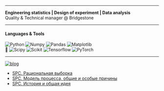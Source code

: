 __________
**Engineering statistics | Design of experiment | Data analysis** <br> Quality & Technical manager @ Bridgestone

__________

#### Languages & Tools
![Python](https://img.shields.io/badge/-Python-090909?style=?style=for-the-badge&logo=python&logoWidth=11)
![Numpy](https://img.shields.io/badge/-Numpy-090909?style=?style=for-the-badge&logo=numpy&logoWidth=11)
![Pandas](https://img.shields.io/badge/-Pandas-090909?style=?style=for-the-badge&logo=pandas&logoWidth=11)
![Matplotlib](https://img.shields.io/badge/-Matplotlib-090909?style=?style=for-the-badge&logo=Matrix&logoWidth=11) <br>
🌱 ![Scipy](https://img.shields.io/badge/-Scipy-090909?style=?style=for-the-badge&logo=scipy&logoWidth=11)
![Scikit](https://img.shields.io/badge/-Scikit-090909?style=?style=for-the-badge&logo=scikit-learn&logoWidth=11)
![Tensorflow](https://img.shields.io/badge/-Tensorflow-090909?style=?style=for-the-badge&logo=Tensorflow&logoWidth=11)
![PyTorch](https://img.shields.io/badge/-PyTorch-090909?style=?style=for-the-badge&logo=PyTorch&logoWidth=11)

_____

[![blog](https://img.shields.io/badge/_42-ensta.tech-F1F1F1?style=flat&logo=/e/&logoWidth=9)](https://ensta.tech/)

<!-- BLOG-POST-LIST:START -->
- [SPC. Рациональная выборка](https://www.ensta.tech/post/rational_sampling)
- [SPC. Модель процесса, общие и особые причины](https://www.ensta.tech/post/spc_lvl2)
- [SPC. История и общая идея](https://www.ensta.tech/post/spc_lvl1)
<!-- BLOG-POST-LIST:END -->

<!--
- 🔭 I’m currently working on ...
- 🌱 I’m currently learning ...
- 👯 I’m looking to collaborate on ...
- 🤔 I’m looking for help with ...
- 💬 Ask me about ...
- 📫 How to reach me: ...
- 😄 Pronouns: ...
- ⚡ Fun fact: ...
-->
